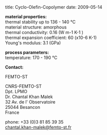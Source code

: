 title: Cyclo-Olefin-Copolymer
date: 2009-05-14  

__material properties:__  	
thermal stability up to	136 - 140 °C  
material structure:	amorphous  
thermal conductivity:	0.16  (W m-1 K-1 )  
thermal expansion coefficient:	60 (x10-6 K-1)  
Young's modulus: 	3.1 (GPa)  


	
__process parameters:__  	
temperature:	170 - 190 °C
<!--break-->
__Contact:__ 

FEMTO-ST



CNRS-FEMTO-ST  
Dpt. LPMO  
Dr. Chantal Khan Malek  
32 Av. de l' Observatoire  
25044 Besancon  
France  

phone: +33 (0)3 81 85 39 35  
chantal.khan-malek@femto-st.fr